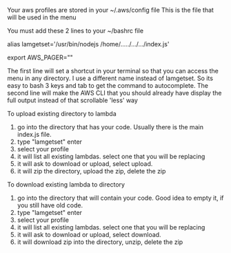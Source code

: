 Your aws profiles are stored in your ~/.aws/config file
This is the file that will be used in the menu

You must add these 2 lines to your ~/bashrc file

alias lamgetset='/usr/bin/nodejs /home/...../.../.../index.js'

export AWS_PAGER=""

The first line will set a shortcut in your terminal so that you can access the menu in any directory. I use a different name instead of lamgetset. So its easy to bash 3 keys and tab to get the command to autocomplete.
The second line will make the AWS CLI that you should already have display the full output instead of that scrollable 'less' way


To upload existing directory to lambda
1) go into the directory that has your code. Usually there is the main index.js file.
2) type "lamgetset" enter
3) select your profile
4) it will list all existing lambdas. select one that you will be replacing
5) it will ask to download or upload, select upload.
6) it will zip the directory, upload the zip, delete the zip

To download existing  lambda to directory
1) go into the directory that will contain your code. Good idea to empty it, if you still have old code.
2) type "lamgetset" enter
3) select your profile
4) it will list all existing lambdas. select one that you will be replacing
5) it will ask to download or upload, select download.
6) it will download zip into the directory, unzip, delete the zip
